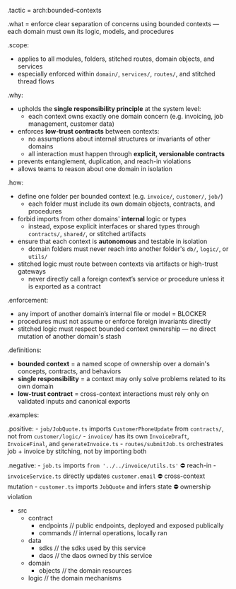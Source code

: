 .tactic = arch:bounded-contexts

.what = enforce clear separation of concerns using bounded contexts — each domain must own its logic, models, and procedures

.scope:
  - applies to all modules, folders, stitched routes, domain objects, and services
  - especially enforced within `domain/`, `services/`, `routes/`, and stitched thread flows

.why:
  - upholds the **single responsibility principle** at the system level:
    - each context owns exactly one domain concern (e.g. invoicing, job management, customer data)
  - enforces **low-trust contracts** between contexts:
    - no assumptions about internal structures or invariants of other domains
    - all interaction must happen through **explicit, versionable contracts**
  - prevents entanglement, duplication, and reach-in violations
  - allows teams to reason about one domain in isolation

.how:
  - define one folder per bounded context (e.g. `invoice/`, `customer/`, `job/`)
    - each folder must include its own domain objects, contracts, and procedures
  - forbid imports from other domains' **internal** logic or types
    - instead, expose explicit interfaces or shared types through `contracts/`, `shared/`, or stitched artifacts
  - ensure that each context is **autonomous** and testable in isolation
    - domain folders must never reach into another folder's `db/`, `logic/`, or `utils/`
  - stitched logic must route between contexts via artifacts or high-trust gateways
    - never directly call a foreign context’s service or procedure unless it is exported as a contract

.enforcement:
  - any import of another domain’s internal file or model = BLOCKER
  - procedures must not assume or enforce foreign invariants directly
  - stitched logic must respect bounded context ownership — no direct mutation of another domain's stash

.definitions:
  - **bounded context** = a named scope of ownership over a domain's concepts, contracts, and behaviors
  - **single responsibility** = a context may only solve problems related to its own domain
  - **low-trust contract** = cross-context interactions must rely only on validated inputs and canonical exports

.examples:

  .positive:
    - `job/JobQuote.ts` imports `CustomerPhoneUpdate` from `contracts/`, not from `customer/logic/`
    - `invoice/` has its own `InvoiceDraft`, `InvoiceFinal`, and `generateInvoice.ts`
    - `routes/submitJob.ts` orchestrates job + invoice by stitching, not by importing both

  .negative:
    - `job.ts` imports `from '../../invoice/utils.ts'` ⛔ reach-in
    - `invoiceService.ts` directly updates `customer.email` ⛔ cross-context mutation
    - `customer.ts` imports `JobQuote` and infers state ⛔ ownership violation



- src
  - contract
    - endpoints // public endpoints, deployed and exposed publically
    - commands // internal operations, locally ran
  - data
    - sdks // the sdks used by this service
    - daos // the daos owned by this service
  - domain
    - objects // the domain resources
  - logic // the domain mechanisms
